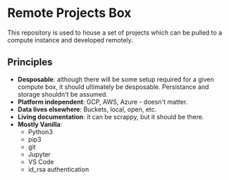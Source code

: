 # Remote Projects Box

This repository is used to house a set of projects which can be pulled to a compute instance and developed remotely.

## Principles

* **Desposable**: although there will be some setup required for a given compute box, it should ultimately be desposable. Persistance and storage shouldn't be assumed.
* **Platform independent**: GCP, AWS, Azure - doesn't matter.
* **Data lives elsewhere**: Buckets, local, open, etc.
* **Living documentation**: it can be scrappy, but it should be there.
* **Mostly Vanilla**:
  - Python3
  - pip3
  - git
  - Jupyter
  - VS Code
  - id_rsa authentication